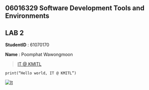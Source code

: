 ## 06016329 Software Development Tools and Environments
## LAB 2

**StudentID** : 61070170

**Name** : Poomphat Wawongmoon

> [IT @ KMITL](https://www.it.kmitl.ac.th/)

```
print(“Hello world, IT @ KMITL”)
```

[![It](https://www.it.kmitl.ac.th/wp-content/themes/itkmitl2017wp/img/nav-thai.svg)](https://www.it.kmitl.ac.th)
